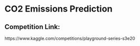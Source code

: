 <h1>CO2 Emissions Prediction</h1>
<h2>Competition Link:</h2>
https://www.kaggle.com/competitions/playground-series-s3e20
